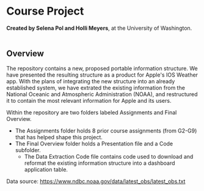 # Course Project 
**Created by Selena Pol and Holli Meyers**, at the University of Washington. </br></br>

## Overview
The repository contains a new, proposed portable information structure. We have presented the resulting structure as a product for Apple's IOS Weather app. With the plans of integrating the new structure into an already established system, we have extrated the existing information from the National Oceanic and Atmospheric Administration (NOAA), and restructured it to contain the most relevant information for Apple and its users. </br>

Within the repository are two folders labeled Assignments and Final Overview.
+ The Assignments folder holds 8 prior course assignments (from G2-G9) that has helped shape this project.
+ The Final Overview folder holds a Presentation file and a Code subfolder.
  + The Data Extraction Code file contains code used to download and reformat the existing information structure into a dashboard application table.

Data source: https://www.ndbc.noaa.gov/data/latest_obs/latest_obs.txt
